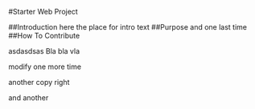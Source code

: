 #Starter Web Project

##Introduction
here the place for intro text
##Purpose
and one last time
##How To Contribute 

asdasdsas
Bla bla vla


modify one more time

another copy right

and another

